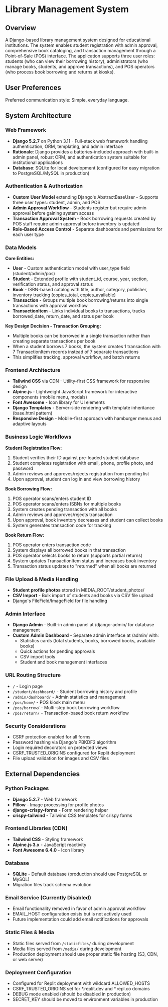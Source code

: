 # Library Management System

## Overview

A Django-based library management system designed for educational institutions. The system enables student registration with admin approval, comprehensive book cataloging, and transaction management through a Point-of-Sale (POS) interface. The application supports three user roles: students (who can view their borrowing history), administrators (who manage books, students, and approve transactions), and POS operators (who process book borrowing and returns at kiosks).

## User Preferences

Preferred communication style: Simple, everyday language.

## System Architecture

### Web Framework
- **Django 5.2.7** on Python 3.11 - Full-stack web framework handling authentication, ORM, templating, and admin interface
- **Rationale**: Django provides a batteries-included approach with built-in admin panel, robust ORM, and authentication system suitable for institutional applications
- **Database**: SQLite for local development (configured for easy migration to PostgreSQL/MySQL in production)

### Authentication & Authorization
- **Custom User Model** extending Django's AbstractBaseUser - Supports three user types: student, admin, and POS
- **Admin Approval Workflow** - Students register but require admin approval before gaining system access
- **Transaction Approval System** - Book borrowing requests created by POS staff require admin approval before inventory is updated
- **Role-Based Access Control** - Separate dashboards and permissions for each user type

### Data Models

**Core Entities:**
- **User** - Custom authentication model with user_type field (student/admin/pos)
- **Student** - Extended profile with student_id, course, year, section, verification status, and approval status
- **Book** - ISBN-based catalog with title, author, category, publisher, inventory tracking (copies_total, copies_available)
- **Transaction** - Groups multiple book borrowing/returns into single transactions with approval workflow
- **TransactionItem** - Links individual books to transactions, tracks borrowed_date, return_date, and status per book

**Key Design Decision - Transaction Grouping:**
- Multiple books can be borrowed in a single transaction rather than creating separate transactions per book
- When a student borrows 7 books, the system creates 1 transaction with 7 TransactionItem records instead of 7 separate transactions
- This simplifies tracking, approval workflow, and batch returns

### Frontend Architecture
- **Tailwind CSS** via CDN - Utility-first CSS framework for responsive design
- **Alpine.js** - Lightweight JavaScript framework for interactive components (mobile menu, modals)
- **Font Awesome** - Icon library for UI elements
- **Django Templates** - Server-side rendering with template inheritance (base.html pattern)
- **Responsive Design** - Mobile-first approach with hamburger menus and adaptive layouts

### Business Logic Workflows

**Student Registration Flow:**
1. Student verifies their ID against pre-loaded student database
2. Student completes registration with email, phone, profile photo, and password
3. Admin reviews and approves/rejects registration from pending list
4. Upon approval, student can log in and view borrowing history

**Book Borrowing Flow:**
1. POS operator scans/enters student ID
2. POS operator scans/enters ISBNs for multiple books
3. System creates pending transaction with all books
4. Admin reviews and approves/rejects transaction
5. Upon approval, book inventory decreases and student can collect books
6. System generates transaction code for tracking

**Book Return Flow:**
1. POS operator enters transaction code
2. System displays all borrowed books in that transaction
3. POS operator selects books to return (supports partial returns)
4. System updates TransactionItem status and increases book inventory
5. Transaction status updates to "returned" when all books are returned

### File Upload & Media Handling
- **Student profile photos** stored in MEDIA_ROOT/student_photos/
- **CSV Import** - Bulk import of students and books via CSV file upload
- Django's FileField/ImageField for file handling

### Admin Interface
- **Django Admin** - Built-in admin panel at /django-admin/ for database management
- **Custom Admin Dashboard** - Separate admin interface at /admin/ with:
  - Statistics cards (total students, books, borrowed books, available books)
  - Quick actions for pending approvals
  - CSV import tools
  - Student and book management interfaces

### URL Routing Structure
- `/` - Login page
- `/student/dashboard/` - Student borrowing history and profile
- `/admin/dashboard/` - Admin statistics and management
- `/pos/home/` - POS kiosk main menu
- `/pos/borrow/` - Multi-step book borrowing workflow
- `/pos/return/` - Transaction-based book return workflow

### Security Considerations
- CSRF protection enabled for all forms
- Password hashing via Django's PBKDF2 algorithm
- Login required decorators on protected views
- CSRF_TRUSTED_ORIGINS configured for Replit deployment
- File upload validation for images and CSV files

## External Dependencies

### Python Packages
- **Django 5.2.7** - Web framework
- **Pillow** - Image processing for profile photos
- **django-crispy-forms** - Form rendering helper
- **crispy-tailwind** - Tailwind CSS templates for crispy forms

### Frontend Libraries (CDN)
- **Tailwind CSS** - Styling framework
- **Alpine.js 3.x** - JavaScript reactivity
- **Font Awesome 6.4.0** - Icon library

### Database
- **SQLite** - Default database (production should use PostgreSQL or MySQL)
- Migration files track schema evolution

### Email Service (Currently Disabled)
- Email functionality removed in favor of admin approval workflow
- EMAIL_HOST configuration exists but is not actively used
- Future implementation could add email notifications for approvals

### Static Files & Media
- Static files served from `/staticfiles/` during development
- Media files served from `/media/` during development
- Production deployment should use proper static file hosting (S3, CDN, or web server)

### Deployment Configuration
- Configured for Replit deployment with wildcard ALLOWED_HOSTS
- CSRF_TRUSTED_ORIGINS set for *.replit.dev and *.repl.co domains
- DEBUG mode enabled (should be disabled in production)
- SECRET_KEY should be moved to environment variables in production